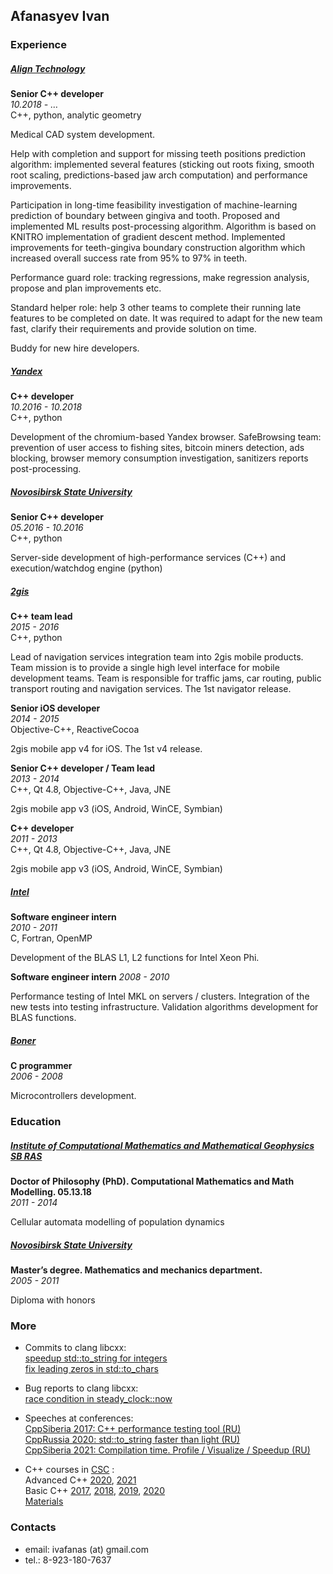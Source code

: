 ## Afanasyev Ivan

### Experience

##### [Align Technology](https://aligntech.com)

**Senior C++ developer**  
*10.2018 - …*  
C++, python, analytic geometry

Medical CAD system development.

Help with completion and support for missing teeth positions prediction
algorithm: implemented several features (sticking out roots fixing,
smooth root scaling, predictions-based jaw arch computation) and
performance improvements.

Participation in long-time feasibility investigation of machine-learning
prediction of boundary between gingiva and tooth. Proposed and implemented
ML results post-processing algorithm. Algorithm is based on KNITRO
implementation of gradient descent method. Implemented improvements for
teeth-gingiva boundary construction algorithm which increased overall success
rate from 95% to 97% in teeth.

Performance guard role: tracking regressions, make regression analysis, propose
and plan improvements etc.

Standard helper role: help 3 other teams to complete their running late features
to be completed on date. It was required to adapt for the new team fast, clarify
their requirements and provide solution on time.

Buddy for new hire developers.

##### [Yandex](https://yandex.ru/)

**C++ developer**  
*10.2016 - 10.2018*  
C++, python

Development of the chromium-based Yandex browser. SafeBrowsing
team: prevention of user access to fishing sites, bitcoin miners detection,
ads blocking, browser memory consumption investigation, sanitizers
reports post-processing.

##### [Novosibirsk State University](https://www.nsu.ru)

**Senior C++ developer**  
*05.2016 - 10.2016*  
C++, python

Server-side development of high-performance services (C++) and
execution/watchdog engine (python)

##### [2gis](https://2gis.ru/)

**C++ team lead**  
*2015 - 2016*  
C++, python

Lead of navigation services integration team into 2gis mobile
products. Team mission is to provide a single high level interface for
mobile development teams. Team is responsible for traffic jams, car routing,
public transport routing and navigation services. The 1st navigator release.

**Senior iOS developer**  
*2014 - 2015*  
Objective-C++, ReactiveCocoa

2gis mobile app v4 for iOS. The 1st v4 release.

**Senior С++ developer / Team lead**  
*2013 - 2014*  
C++, Qt 4.8, Objective-C++, Java, JNE

2gis mobile app v3 (iOS, Android, WinCE, Symbian)

**С++ developer**  
*2011 - 2013*  
C++, Qt 4.8, Objective-C++, Java, JNE

2gis mobile app v3 (iOS, Android, WinCE, Symbian)

##### [Intel](https://www.intel.com)

**Software engineer intern**  
*2010 - 2011*  
C, Fortran, OpenMP

Development of the BLAS L1, L2 functions for Intel Xeon Phi.

**Software engineer intern**
*2008 - 2010*

Performance testing of Intel MKL on servers / clusters.
Integration of the new tests into testing infrastructure.
Validation algorithms development for BLAS functions.

##### [Boner](http://boner.ru)

**C programmer**  
*2006 - 2008*  

Microcontrollers development.

### Education

##### [Institute of Computational Mathematics and Mathematical Geophysics SB RAS](https://icmmg.nsc.ru)

**Doctor of Philosophy (PhD). Computational Mathematics and Math Modelling. 05.13.18**  
*2011 - 2014*

Cellular automata modelling of population dynamics

##### [Novosibirsk State University](https://www.nsu.ru)

**Master’s degree. Mathematics and mechanics department.**  
*2005 - 2011*  

Diploma with honors

### More

* Commits to clang libcxx:  
  [speedup std::to_string for integers](https://reviews.llvm.org/D59178)  
  [fix leading zeros in std::to_chars](https://reviews.llvm.org/D63047)

* Bug reports to clang libcxx:  
  [race condition in steady_clock::now](https://bugs.llvm.org/show_bug.cgi?id=41323#c4)

* Speeches at conferences:  
  [CppSiberia 2017: C++ performance testing tool (RU)](https://www.youtube.com/watch?v=K_YkyXeZ8tU)  
  [CppRussia  2020: std::to_string faster than light (RU)](https://www.youtube.com/watch?v=xCv84sSz204)  
  [CppSiberia 2021: Compilation time. Profile / Visualize / Speedup (RU)](https://youtu.be/-CrFf7VRx3E?t=13313)  

* C++ courses in [CSC](https://compscicenter.ru/) :  
  Advanced C++
  [2020](https://my.compscicenter.ru/courses/2021-spring/2.914-cpp-2/),
  [2021](https://my.compscicenter.ru/courses/2020-spring/2.500-cpp-2/)  
  Basic C++
  [2017](https://my.compscicenter.ru/courses/2017-autumn/2.320-cpp-1/),
  [2018](https://my.compscicenter.ru/courses/2018-autumn/2.388-cpp-1/),
  [2019](https://my.compscicenter.ru/courses/2019-autumn/2.453-cpp-1/),
  [2020](https://my.compscicenter.ru/courses/2020-spring/2.500-cpp-2/)  
  [Materials](https://github.com/ivafanas/cpp_shad_students)

### Contacts
* email: ivafanas (at) gmail.com
* tel.: 8-923-180-7637

